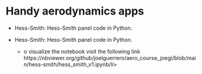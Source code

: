 # Handy aerodynamics apps

* Hess-Smith: Hess-Smith panel code in Python. 

<ul>
  <li>Hess-Smith: Hess-Smith panel code in Python. </li>
    <ul>
      <li>o visualize the notebook visit the following link https://nbviewer.org/github/joelguerrero/aero_course_joegi/blob/main/hess-smith/hess_smith_v1.ipynb/li>
    </ul>
</ul>
